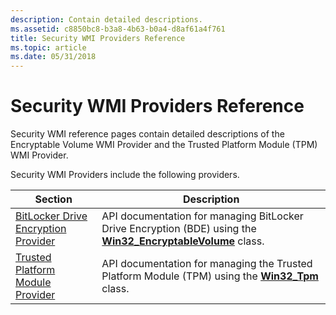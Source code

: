 ```yaml
---
description: Contain detailed descriptions.
ms.assetid: c8850bc8-b3a8-4b63-b0a4-d8af61a4f761
title: Security WMI Providers Reference
ms.topic: article
ms.date: 05/31/2018
---
```


# Security WMI Providers Reference

Security WMI reference pages contain detailed descriptions of the Encryptable Volume WMI Provider and the Trusted Platform Module (TPM) WMI Provider.

Security WMI Providers include the following providers.



| Section                                                                        | Description                                                                                                                                  |
|--------------------------------------------------------------------------------|----------------------------------------------------------------------------------------------------------------------------------------------|
| [BitLocker Drive Encryption Provider](bitlocker-drive-encryption-provider.md) | API documentation for managing BitLocker Drive Encryption (BDE) using the [**Win32\_EncryptableVolume**](win32-encryptablevolume.md) class. |
| [Trusted Platform Module Provider](trusted-platform-module-provider.md)       | API documentation for managing the Trusted Platform Module (TPM) using the [**Win32\_Tpm**](win32-tpm.md) class.                            |



 

 

 



